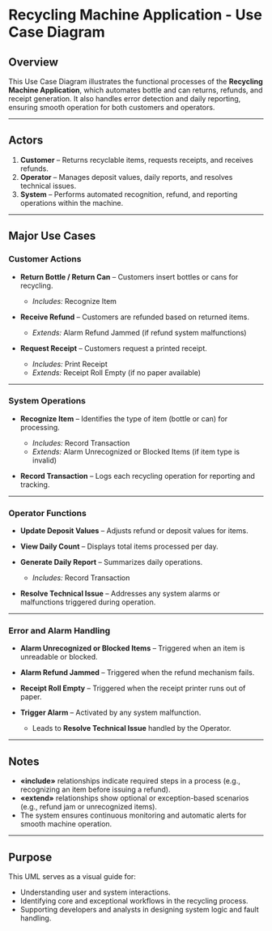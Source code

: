 # Recycling Machine Application - Use Case Diagram

## Overview

This Use Case Diagram illustrates the functional processes of the **Recycling Machine Application**, which automates bottle and can returns, refunds, and receipt generation. It also handles error detection and daily reporting, ensuring smooth operation for both customers and operators.

---

## Actors

1. **Customer** – Returns recyclable items, requests receipts, and receives refunds.
2. **Operator** – Manages deposit values, daily reports, and resolves technical issues.
3. **System** – Performs automated recognition, refund, and reporting operations within the machine.

---

## Major Use Cases

### Customer Actions

* **Return Bottle / Return Can** – Customers insert bottles or cans for recycling.

  * *Includes:* Recognize Item
* **Receive Refund** – Customers are refunded based on returned items.

  * *Extends:* Alarm Refund Jammed (if refund system malfunctions)
* **Request Receipt** – Customers request a printed receipt.

  * *Includes:* Print Receipt
  * *Extends:* Receipt Roll Empty (if no paper available)

---

### System Operations

* **Recognize Item** – Identifies the type of item (bottle or can) for processing.

  * *Includes:* Record Transaction
  * *Extends:* Alarm Unrecognized or Blocked Items (if item type is invalid)
* **Record Transaction** – Logs each recycling operation for reporting and tracking.

---

### Operator Functions

* **Update Deposit Values** – Adjusts refund or deposit values for items.
* **View Daily Count** – Displays total items processed per day.
* **Generate Daily Report** – Summarizes daily operations.

  * *Includes:* Record Transaction
* **Resolve Technical Issue** – Addresses any system alarms or malfunctions triggered during operation.

---

### Error and Alarm Handling

* **Alarm Unrecognized or Blocked Items** – Triggered when an item is unreadable or blocked.
* **Alarm Refund Jammed** – Triggered when the refund mechanism fails.
* **Receipt Roll Empty** – Triggered when the receipt printer runs out of paper.
* **Trigger Alarm** – Activated by any system malfunction.

  * Leads to **Resolve Technical Issue** handled by the Operator.

---

## Notes

* **«include»** relationships indicate required steps in a process (e.g., recognizing an item before issuing a refund).
* **«extend»** relationships show optional or exception-based scenarios (e.g., refund jam or unrecognized items).
* The system ensures continuous monitoring and automatic alerts for smooth machine operation.

---

## Purpose

This UML serves as a visual guide for:

* Understanding user and system interactions.
* Identifying core and exceptional workflows in the recycling process.
* Supporting developers and analysts in designing system logic and fault handling.
